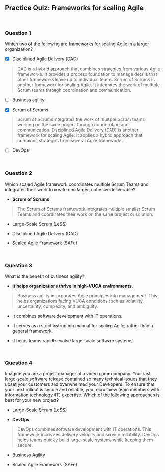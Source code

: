 ## Practice Quiz: Frameworks for scaling Agile

<br>

### Question 1

Which two of the following are frameworks for scaling Agile in a larger organization?

+ [x] Disciplined Agile Delivery (DAD)

> DAD is a hybrid approach that combines strategies from various Agile frameworks. It provides a process foundation to manage details that other frameworks leave up to individual teams. Scrum of Scrums is another framework for scaling Agile. It integrates the work of multiple Scrum teams through coordination and communication.

+ [ ] Business agility

+ [x] Scrum of Scrums

> Scrum of Scrums integrates the work of multiple Scrum teams working on the same project through coordination and communication. Disciplined Agile Delivery (DAD) is another framework for scaling Agile. It applies a hybrid approach that combines strategies from several Agile frameworks.

+ [ ] DevOps

<br>

### Question 2

Which scaled Agile framework coordinates multiple Scrum Teams and integrates their work to create one larger, cohesive deliverable?

- **Scrum of Scrums**

> The Scrum of Scrums framework integrates multiple smaller Scrum Teams and coordinates their work on the same project or solution.


- Large-Scale Scrum (LeSS)


- Disciplined Agile Delivery (DAD)


- Scaled Agile Framework (SAFe)

<br>

### Question 3

What is the benefit of business agility?

- **It helps organizations thrive in high-VUCA environments.**

> Business agility incorporates Agile principles into management. This helps organizations facing VUCA conditions such as volatility, uncertainty, complexity, and ambiguity.


- It combines software development with IT operations. 


- It serves as a strict instruction manual for scaling Agile, rather than a general framework.


- It helps teams rapidly evolve large-scale software systems.

<br>

### Question 4

Imagine you are a project manager at a video game company. Your last large-scale software release contained so many technical issues that they upset your customers and overwhelmed your Developers. To ensure that your next rollout is secure and reliable, you recruit new team members with information technology (IT) expertise. Which of the following approaches is best for your new project?

- Large-Scale Scrum (LeSS)


- **DevOps**

> DevOps combines software development with IT operations. This framework increases delivery velocity and service reliability. DevOps helps teams quickly build large-scale systems while keeping them secure.


- Business Agility


- Scaled Agile Framework (SAFe)